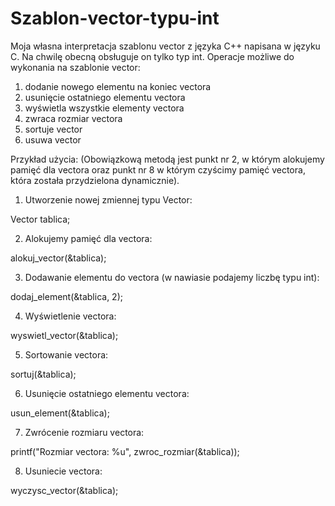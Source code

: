 # Szablon-vector-typu-int
Moja własna interpretacja szablonu vector z języka C++ napisana w języku C. Na chwilę obecną obsługuje on tylko typ int.
Operacje możliwe do wykonania na szablonie vector:
1) dodanie nowego elementu na koniec vectora
2) usunięcie ostatniego elementu vectora
3) wyświetla wszystkie elementy vectora
4) zwraca rozmiar vectora
5) sortuje vector
6) usuwa vector


Przykład użycia:
(Obowiązkową metodą jest punkt nr 2, w którym alokujemy pamięć dla vectora oraz punkt nr 8 w którym czyścimy pamięć vectora, która została przydzielona dynamicznie).

1. Utworzenie nowej zmiennej typu Vector:

Vector tablica;

2. Alokujemy pamięć dla vectora:

alokuj_vector(&tablica);

3. Dodawanie elementu do vectora (w nawiasie podajemy liczbę typu int):

dodaj_element(&tablica, 2);

4. Wyświetlenie vectora:

wyswietl_vector(&tablica);

5. Sortowanie vectora:

sortuj(&tablica);

6. Usunięcie ostatniego elementu vectora:

usun_element(&tablica);

7. Zwrócenie rozmiaru vectora:

printf("Rozmiar vectora: %u", zwroc_rozmiar(&tablica));

8. Usuniecie vectora:

wyczysc_vector(&tablica);
